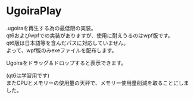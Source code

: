 # UgoiraPlay
.ugoiraを再生する為の最低限の実装。  
qt6およびwpfでの実装がありますが、使用に耐えうるのはwpf版です。   
qt6版は日本語等を含んだパスに対応していません。  
よって、wpf版のみexeファイルを配布します。

Ugoiraをドラッグ＆ドロップすると表示できます。

(qt6は学習用です)  
またCPUとメモリーの使用量の天秤で、メモリー使用量削減を取ることにしました。